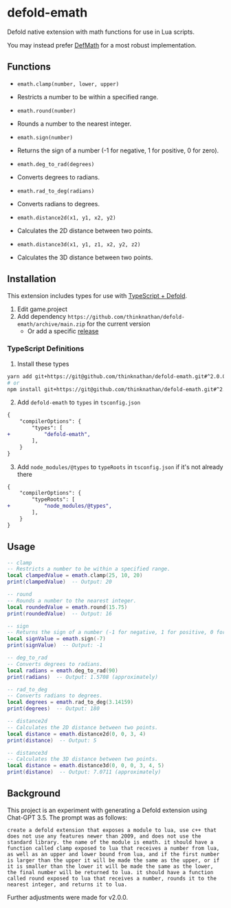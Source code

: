 # defold-emath

Defold native extension with math functions for use in Lua scripts.

You may instead prefer [DefMath](https://github.com/subsoap/defmath) for a most robust implementation.

## Functions

- `emath.clamp(number, lower, upper)`
- Restricts a number to be within a specified range.

- `emath.round(number)`
- Rounds a number to the nearest integer.

- `emath.sign(number)`
- Returns the sign of a number (-1 for negative, 1 for positive, 0 for zero).

- `emath.deg_to_rad(degrees)`
- Converts degrees to radians.

- `emath.rad_to_deg(radians)`
- Converts radians to degrees.

- `emath.distance2d(x1, y1, x2, y2)`
- Calculates the 2D distance between two points.

- `emath.distance3d(x1, y1, z1, x2, y2, z2)`
- Calculates the 3D distance between two points.

## Installation

This extension includes types for use with [TypeScript + Defold](https://ts-defold.dev/).

1. Edit game.project
2. Add dependency `https://github.com/thinknathan/defold-emath/archive/main.zip` for the current version
   - Or add a specific [release](https://github.com/thinknathan/defold-emath/releases)

### TypeScript Definitions

1. Install these types

```bash
yarn add git+https://git@github.com/thinknathan/defold-emath.git#^2.0.0 -D
# or
npm install git+https://git@github.com/thinknathan/defold-emath.git#^2.0.0 --save-dev
```

2. Add `defold-emath` to `types` in `tsconfig.json`

```diff
{
	"compilerOptions": {
		"types": [
+			"defold-emath",
		],
	}
}
```

3. Add `node_modules/@types` to `typeRoots` in `tsconfig.json` if it's not already there

```diff
{
	"compilerOptions": {
		"typeRoots": [
+			"node_modules/@types",
		],
	}
}
```

## Usage

```lua
-- clamp
-- Restricts a number to be within a specified range.
local clampedValue = emath.clamp(25, 10, 20)
print(clampedValue)  -- Output: 20

-- round
-- Rounds a number to the nearest integer.
local roundedValue = emath.round(15.75)
print(roundedValue)  -- Output: 16

-- sign
-- Returns the sign of a number (-1 for negative, 1 for positive, 0 for zero).
local signValue = emath.sign(-7)
print(signValue)  -- Output: -1

-- deg_to_rad
-- Converts degrees to radians.
local radians = emath.deg_to_rad(90)
print(radians)  -- Output: 1.5708 (approximately)

-- rad_to_deg
-- Converts radians to degrees.
local degrees = emath.rad_to_deg(3.14159)
print(degrees)  -- Output: 180

-- distance2d
-- Calculates the 2D distance between two points.
local distance = emath.distance2d(0, 0, 3, 4)
print(distance)  -- Output: 5

-- distance3d
-- Calculates the 3D distance between two points.
local distance = emath.distance3d(0, 0, 0, 3, 4, 5)
print(distance)  -- Output: 7.0711 (approximately)
```

## Background

This project is an experiment with generating a Defold extension using Chat-GPT 3.5. The prompt was as follows:

```
create a defold extension that exposes a module to lua, use c++ that does not use any features newer than 2009, and does not use the standard library. the name of the module is emath. it should have a function called clamp exposed to lua that receives a number from lua, as well as an upper and lower bound from lua, and if the first number is larger than the upper it will be made the same as the upper, or if it is smaller than the lower it will be made the same as the lower, the final number will be returned to lua. it should have a function called round exposed to lua that receives a number, rounds it to the nearest integer, and returns it to lua.
```

Further adjustments were made for v2.0.0.
